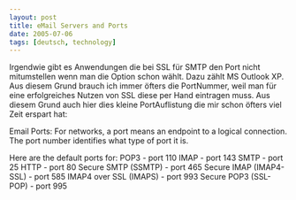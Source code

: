 ```yaml
---
layout: post
title: eMail Servers and Ports
date: 2005-07-06
tags: [deutsch, technology]
---
```


Irgendwie gibt es Anwendungen die bei SSL für SMTP den Port nicht mitumstellen wenn man die Option schon wählt. Dazu zählt MS Outlook XP. Aus diesem Grund brauch ich immer öfters die PortNummer, weil man für eine erfolgreiches Nutzen von SSL diese per Hand eintragen muss.
Aus diesem Grund auch hier dies kleine PortAuflistung die mir schon öfters viel Zeit erspart hat:

Email Ports:
For networks, a port means an endpoint to a logical connection.
The port number identifies what type of port it is.

Here are the default ports for:
POP3 - port 110
IMAP - port 143
SMTP - port 25
HTTP - port 80
Secure SMTP (SSMTP) - port 465
Secure IMAP (IMAP4-SSL) - port 585
IMAP4 over SSL (IMAPS) - port 993
Secure POP3 (SSL-POP) - port 995